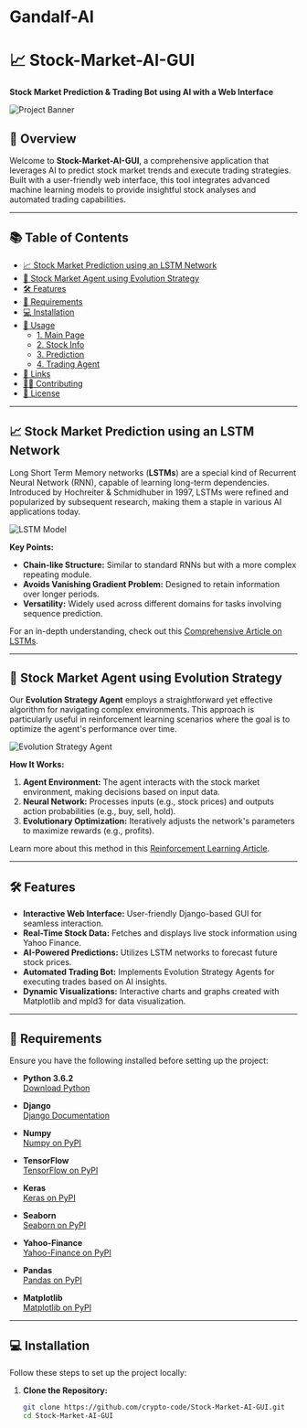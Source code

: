 # Gandalf-AI
# 📈 Stock-Market-AI-GUI

**Stock Market Prediction & Trading Bot using AI with a Web Interface**

![Project Banner](https://github.com/crypto-code/Stock-Market-AI-GUI/blob/master/assets/banner.png)

## 🚀 Overview

Welcome to **Stock-Market-AI-GUI**, a comprehensive application that leverages AI to predict stock market trends and execute trading strategies. Built with a user-friendly web interface, this tool integrates advanced machine learning models to provide insightful stock analyses and automated trading capabilities.

---

## 📚 Table of Contents

- [📈 Stock Market Prediction using an LSTM Network](#stock-market-prediction-using-an-lstm-network)
- [🤖 Stock Market Agent using Evolution Strategy](#stock-market-agent-using-evolution-strategy)
- [🛠️ Features](#features)
- [📝 Requirements](#requirements)
- [💻 Installation](#installation)
- [🚀 Usage](#usage)
  - [1. Main Page](#1-main-page)
  - [2. Stock Info](#2-stock-info)
  - [3. Prediction](#3-prediction)
  - [4. Trading Agent](#4-trading-agent)
- [🔗 Links](#links)
- [🧑‍💻 Contributing](#contributing)
- [📝 License](#license)

---

## 📈 Stock Market Prediction using an LSTM Network

Long Short Term Memory networks (**LSTMs**) are a special kind of Recurrent Neural Network (RNN), capable of learning long-term dependencies. Introduced by Hochreiter & Schmidhuber in 1997, LSTMs were refined and popularized by subsequent research, making them a staple in various AI applications today.

![LSTM Model](https://github.com/crypto-code/Stock-Market-AI-GUI/blob/master/assets/lstm_model.png)

**Key Points:**
- **Chain-like Structure:** Similar to standard RNNs but with a more complex repeating module.
- **Avoids Vanishing Gradient Problem:** Designed to retain information over longer periods.
- **Versatility:** Widely used across different domains for tasks involving sequence prediction.

For an in-depth understanding, check out this [Comprehensive Article on LSTMs](https://colah.github.io/posts/2015-08-Understanding-LSTMs/).

---

## 🤖 Stock Market Agent using Evolution Strategy

Our **Evolution Strategy Agent** employs a straightforward yet effective algorithm for navigating complex environments. This approach is particularly useful in reinforcement learning scenarios where the goal is to optimize the agent's performance over time.

![Evolution Strategy Agent](https://github.com/crypto-code/Stock-Market-AI-GUI/blob/master/assets/evolve_agent.png)

**How It Works:**
1. **Agent Environment:** The agent interacts with the stock market environment, making decisions based on input data.
2. **Neural Network:** Processes inputs (e.g., stock prices) and outputs action probabilities (e.g., buy, sell, hold).
3. **Evolutionary Optimization:** Iteratively adjusts the network's parameters to maximize rewards (e.g., profits).

Learn more about this method in this [Reinforcement Learning Article](https://towardsdatascience.com/reinforcement-learning-without-gradients-evolving-agents-using-genetic-algorithms-8685817d84f).

---

## 🛠️ Features

- **Interactive Web Interface:** User-friendly Django-based GUI for seamless interaction.
- **Real-Time Stock Data:** Fetches and displays live stock information using Yahoo Finance.
- **AI-Powered Predictions:** Utilizes LSTM networks to forecast future stock prices.
- **Automated Trading Bot:** Implements Evolution Strategy Agents for executing trades based on AI insights.
- **Dynamic Visualizations:** Interactive charts and graphs created with Matplotlib and mpld3 for data visualization.

---

## 📝 Requirements

Ensure you have the following installed before setting up the project:

- **Python 3.6.2**  
  [Download Python](https://www.python.org/downloads/release/python-362/)
  
- **Django**  
  [Django Documentation](https://www.djangoproject.com/)
  
- **Numpy**  
  [Numpy on PyPI](https://pypi.org/project/numpy/)
  
- **TensorFlow**  
  [TensorFlow on PyPI](https://pypi.org/project/tensorflow/)
  
- **Keras**  
  [Keras on PyPI](https://pypi.org/project/Keras/)
  
- **Seaborn**  
  [Seaborn on PyPI](https://pypi.org/project/seaborn/)
  
- **Yahoo-Finance**  
  [Yahoo-Finance on PyPI](https://pypi.org/project/yahoo-finance/)
  
- **Pandas**  
  [Pandas on PyPI](https://pypi.org/project/pandas/)
  
- **Matplotlib**  
  [Matplotlib on PyPI](https://pypi.org/project/matplotlib/)

---

## 💻 Installation

Follow these steps to set up the project locally:

1. **Clone the Repository:**

   ```bash
   git clone https://github.com/crypto-code/Stock-Market-AI-GUI.git
   cd Stock-Market-AI-GUI
